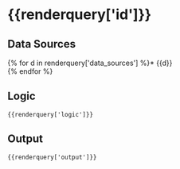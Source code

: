 # {{renderquery['id']}}

## Data Sources
{% for d in renderquery['data_sources'] %}* {{d}}<br>{% endfor %}

## Logic

```
{{renderquery['logic']}}
```

## Output

```
{{renderquery['output']}}
```